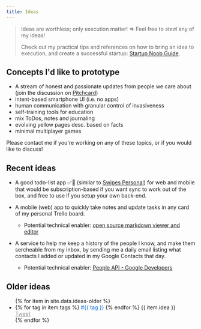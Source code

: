 ```yaml
---
title: Ideas
---
```


> Ideas are worthless; only execution matter! => Feel free to *steal* any of my ideas!
> 
> Check out my practical tips and references on how to bring an idea to execution, and create a successful startup: [Startup Noob Guide](http://bit.ly/startupnoob).

## Concepts I'd like to prototype

- A stream of honest and passionate updates from people we care about (join the discussion on [Pitchcard](https://www.pitchcard.io/cards/a-stream-of-honest-and-passionate-updates-from-people-we-care-about))
- intent-based smartphone UI (i.e. no apps)
- human communication with granular control of invasiveness
- self-training tools for education
- mix ToDos, notes and journaling
- evolving yellow pages desc. based on facts
- minimal multiplayer games

Please contact me if you're working on any of these topics, or if you would like to discuss!

## Recent ideas

- A good todo-list app ✅📲 (similar to [Swipes Personal](https://softwarerecs.stackexchange.com/questions/56985/alternative-to-swipesapp-swipes-personal)) for web and mobile that would be subscription-based if you want sync to work out of the box, and free to use if you setup your own back-end.

- A mobile (web) app to quickly take notes and update tasks in any card of my personal Trello board.
  - Potential technical enabler: [open source markdown viewer and editor](https://hashnode.com/post/i-created-an-open-source-online-markdown-viewer-and-editor-cjxnae7td002yt6s1p88x9ssn)

- A service to help me keep a history of the people I know, and make them sercheable from my inbox, by sending me a daily email listing what contacts I added or updated in my Google Contacts that day.
  - Potential technical enabler: [People API - Google Developers](https://developers.google.com/people/api/rest/v1/people)

## Older ideas

<!-- generated using wunderlist-to-md.js, from https://github.com/adrienjoly/ideas -->

<link rel="stylesheet" href="tweet-btn.css">
<style>
  .hashtag{ color: #0366d6 }
  .vote-button{ display:inline-block; opacity:0.5; }
</style>

<!-- listed from _data/ideas-older.yaml -->
<ul>
  {% for item in site.data.ideas-older %}
    <li id="{{ forloop.index }}">
      {% for tag in item.tags %}
        <span class="hashtag">#{{ tag }}</span>
      {% endfor %}
      {{ item.idea }}
      <div class="vote-button">
        <div class="btn-o" data-scribe="component:button" style="width: 61px;">
          <a href="https://twitter.com/intent/tweet?original_referer=https%3A%2F%2Fadrienjoly.com%2Fideas%2F&amp;ref_src=twsrc%5Etfw&amp;related=adrienjoly&amp;text=Idea%3A%20{% for tag in item.tags %}%23{{ tag | url_encode }}%20{% endfor %}{{ item.idea | url_encode }}&amp;tw_p=tweetbutton&amp;url=https%3A%2F%2Fadrienjoly.com%2Fideas%23{{ forloop.index }}&amp;via=adrienjoly" class="btn" onclick="window.open(this.href);return false;">
            <i></i>
            <span class="label">Tweet</span>
          </a>
        </div>
      </div>
    </li>{% endfor %}
</ul>
